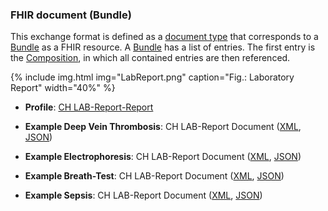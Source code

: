 <!-- markdownlint-disable MD041 -->

### FHIR document (Bundle)

This exchange format is defined as a [document type](https://www.hl7.org/fhir/r4/documents.html) that corresponds to a [Bundle](https://www.hl7.org/fhir/r4/bundle.html) as a FHIR resource. A [Bundle](https://www.hl7.org/fhir/r4/bundle.html) has a list of entries. The first entry is the [Composition](https://www.hl7.org/fhir/r4/composition.html), in which all contained entries are then referenced.

{% include img.html img="LabReport.png" caption="Fig.: Laboratory Report" width="40%" %}

* **Profile**: [CH LAB-Report-Report](StructureDefinition-ch-lab-report-document.html)

* **Example Deep Vein Thrombosis**: CH LAB-Report Document ([XML](Bundle-LabResultReport-1-tvt.xml.html), [JSON](Bundle-LabResultReport-1-tvt.json.html))

* **Example Electrophoresis**: CH LAB-Report Document ([XML](Bundle-LabResultReport-2-electrophoresis.xml.html), [JSON](Bundle-LabResultReport-2-electrophoresis.json.html))

* **Example Breath-Test**: CH LAB-Report Document ([XML](Bundle-LabResultReport-3-breath-test.xml.html), [JSON](Bundle-LabResultReport-3-breath-test.json.html))

* **Example Sepsis**: CH LAB-Report Document ([XML](Bundle-LabResultReport-4-sepsis.xml.html), [JSON](Bundle-LabResultReport-4-sepsis.json.html))
